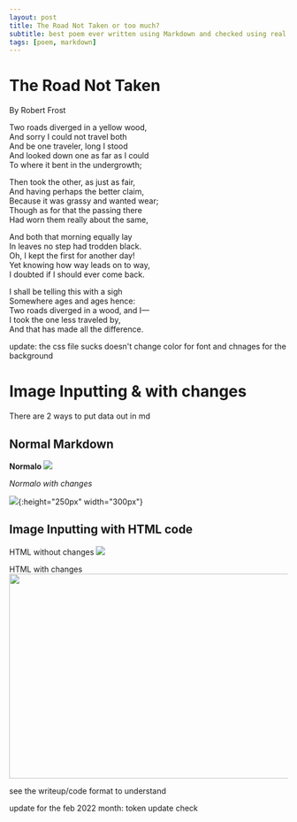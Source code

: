 ```yaml
---
layout: post
title: The Road Not Taken or too much?
subtitle: best poem ever written using Markdown and checked using real time hosting
tags: [poem, markdown]
---
```


# The Road Not Taken
By Robert Frost

Two roads diverged in a yellow wood,\
And sorry I could not travel both\
And be one traveler, long I stood\
And looked down one as far as I could\
To where it bent in the undergrowth;

Then took the other, as just as fair,\
And having perhaps the better claim,\
Because it was grassy and wanted wear;\
Though as for that the passing there\
Had worn them really about the same,

And both that morning equally lay\
In leaves no step had trodden black.\
Oh, I kept the first for another day!\
Yet knowing how way leads on to way,\
I doubted if I should ever come back.

I shall be telling this with a sigh\
Somewhere ages and ages hence:\
Two roads diverged in a wood, and I—\
I took the one less traveled by,\
And that has made all the difference.

update: the css file sucks doesn't change color for font and chnages for the background

# Image Inputting & with changes
There are 2 ways to put data out in md
## Normal Markdown

**Normalo**
![](https://st4.depositphotos.com/11498520/28904/v/1600/depositphotos_289048016-stock-illustration-cat-vector-kitten-calico-icon.jpg)

*Normalo with changes*

![](https://st4.depositphotos.com/11498520/28904/v/1600/depositphotos_289048016-stock-illustration-cat-vector-kitten-calico-icon.jpg){:height="250px" width="300px"}

## Image Inputting with HTML code

HTML without changes
<img src="https://st4.depositphotos.com/11498520/28904/v/1600/depositphotos_289048016-stock-illustration-cat-vector-kitten-calico-icon.jpg">

HTML with changes
<img src="https://st4.depositphotos.com/11498520/28904/v/1600/depositphotos_289048016-stock-illustration-cat-vector-kitten-calico-icon.jpg" width="650" height="370">

see the writeup/code format to understand

update for the feb 2022 month: token update check